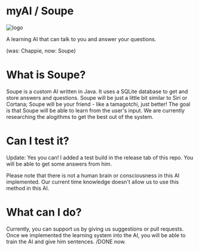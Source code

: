 
# myAI / Soupe

![logo](http://i.imgur.com/KNQeRuR.png)


A learning AI that can talk to you and answer your questions.

(was: Chappie, now: Soupe)

# What is Soupe?
Soupe is a custom AI written in Java. It uses a SQLite database to get and store answers and questions.
Soupe will be just a little bit similar to Siri or Cortana; Soupe will be your friend - like a tamagotchi, just better!
The goal is that Soupe will be able to learn from the user's input. We are currently researching the alogithms to get the best out of the system.


# Can I test it?
Update: Yes you can! I added a test build in the release tab of this repo. You will be able to get some answers from him.

Please note that there is not a human brain or consciousness in this AI implemented. Our current time knowledge doesn't allow us to use this method in this AI.

# What can I do?
Currently, you can support us by giving us suggestions or pull requests. Once we implemented the learning system into the AI, you will be able to train the AI and give him sentences. /DONE now.
